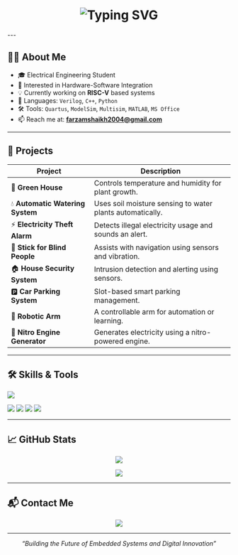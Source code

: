 <!-- GitHub Profile README for Farzam Shaikh -->

<h1 align="center">
  <img src="https://readme-typing-svg.demolab.com?font=Fira+Code&size=30&pause=1000&color=00F7FF&center=true&vCenter=true&width=450&lines=Hi+%F0%9F%91%8B%2C+I'm+Farzam+Shaikh;Electrical+Engineer" alt="Typing SVG" />
</h1>
---

## 🧑‍💻 About Me

- 🎓 Electrical Engineering Student  
- 🧠 Interested in Hardware-Software Integration  
- 💡 Currently working on **RISC-V** based systems  
- 💬 Languages: `Verilog`, `C++`, `Python`  
- 🛠 Tools: `Quartus`, `ModelSim`, `Multisim`, `MATLAB`, `MS Office`  
- 📫 Reach me at: **farzamshaikh2004@gmail.com**

---

## 🚧 Projects

| Project | Description |
|--------|-------------|
| 🌿 **Green House** | Controls temperature and humidity for plant growth. |
| 💧 **Automatic Watering System** | Uses soil moisture sensing to water plants automatically. |
| ⚡ **Electricity Theft Alarm** | Detects illegal electricity usage and sounds an alert. |
| 🦯 **Stick for Blind People** | Assists with navigation using sensors and vibration. |
| 🏠 **House Security System** | Intrusion detection and alerting using sensors. |
| 🅿️ **Car Parking System** | Slot-based smart parking management. |
| 🤖 **Robotic Arm** | A controllable arm for automation or learning. |
| 🔋 **Nitro Engine Generator** | Generates electricity using a nitro-powered engine. |

---

## 🛠️ Skills & Tools

<p>
  <img src="https://skillicons.dev/icons?i=verilog,cpp,py,matlab" />  
</p>
<p>
  <img src="https://img.shields.io/badge/Quartus-blue?style=for-the-badge&logo=altiumdesigner&logoColor=white" />
  <img src="https://img.shields.io/badge/ModelSim-purple?style=for-the-badge" />
  <img src="https://img.shields.io/badge/MultiSim-green?style=for-the-badge" />
  <img src="https://img.shields.io/badge/MS--Office-0078D4?style=for-the-badge&logo=microsoft-office&logoColor=white" />
</p>

---

## 📈 GitHub Stats

<p align="center">
  <img src="https://github-readme-stats.vercel.app/api?username=Farzam-Shaikh&show_icons=true&theme=tokyonight" />
</p>

<p align="center">
  <img src="https://github-readme-streak-stats.herokuapp.com/?user=Farzam-Shaikh&theme=tokyonight" />
</p>

---

## 📬 Contact Me

<p align="center">
  <a href="mailto:farzamshaikh2004@gmail.com">
    <img src="https://img.shields.io/badge/Email-D14836?style=for-the-badge&logo=gmail&logoColor=white" />
  </a>
</p>

---

<p align="center"><i>“Building the Future of Embedded Systems and Digital Innovation”</i></p>
